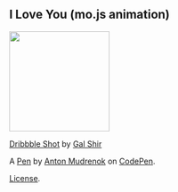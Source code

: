 I Love You (mo.js animation)
----------------------------
<img src="https://media.giphy.com/media/3oKIPjBudwsQAuuu8E/giphy.gif" height="180" width="180"/>

<a href="https://dribbble.com/shots/3278810-I-Love-You-Responsive">Dribbble Shot</a> by <a href="https://twitter.com/galgalshir">Gal Shir</a> 

A [Pen](https://codepen.io/mudrenok/pen/XMobMa) by [Anton Mudrenok](https://codepen.io/mudrenok) on [CodePen](https://codepen.io).

[License](https://codepen.io/mudrenok/pen/XMobMa/license).